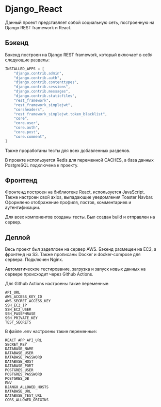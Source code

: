 # Django_React

Данный проект представляет собой социальную сеть, построенную на Django REST framework и React. 

## Бэкенд

Бэкенд построен на Django REST framework, который включает в себя следующие разделы: 

```python
INSTALLED_APPS = [
    "django.contrib.admin",
    "django.contrib.auth",
    "django.contrib.contenttypes",
    "django.contrib.sessions",
    "django.contrib.messages",
    "django.contrib.staticfiles",
    "rest_framework",
    "rest_framework_simplejwt",
    "corsheaders",
    "rest_framework_simplejwt.token_blacklist",
    "core",
    "core.user",
    "core.auth",
    "core.post",
    "core.comment",
] 
```

Также проработаны тесты для всех добавленных разделов.

В проекте используется Redis для переменной CACHES, а база данных PostgreSQL подключена к проекту.

## Фронтенд
Фронтенд построен на библиотеке React, используется JavaScript. Также настроен свой axios, выпадающие уведомления Toaster Navbar. Оформлено отображение профиля, постов, комментариев и аутентификации.

Для всех компонентов созданы тесты. Был создан build и отправлен на сервер.

## Деплой
Весь проект был задеплоен на сервер AWS. Бэкенд размещен на EC2, а фронтенд на S3. Также прописаны Docker и docker-compose для сервера. Подключен Nginx.

Автоматическое тестирование, загрузка и запуск новых данных на сервере происходит через Github Actions. 

Для Github Actions настроены такие переменные:
```
API_URL
AWS_ACCESS_KEY_ID
AWS_SECRET_ACCESS_KEY
SSH_EC2_IP
SSH_EC2_USER
SSH_PASSPHRASE
SSH_PRIVATE_KEY
TEST_SECRETS 
```
В файле .env настроены такие переменные:
```
REACT_APP_API_URL
SECRET_KEY
DATABASE_NAME
DATABASE_USER
DATABASE_PASSWORD
DATABASE_HOST
DATABASE_PORT
POSTGRES_USER
POSTGRES_PASSWORD
POSTGRES_DB
ENV
DJANGO_ALLOWED_HOSTS
DATABASE_URL
DATABASE_TEST_URL
CORS_ALLOWED_ORIGINS
```
